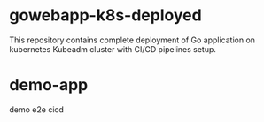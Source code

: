 
# gowebapp-k8s-deployed
This repository contains complete deployment of Go application on kubernetes Kubeadm cluster with CI/CD pipelines setup.

# demo-app
demo e2e cicd
